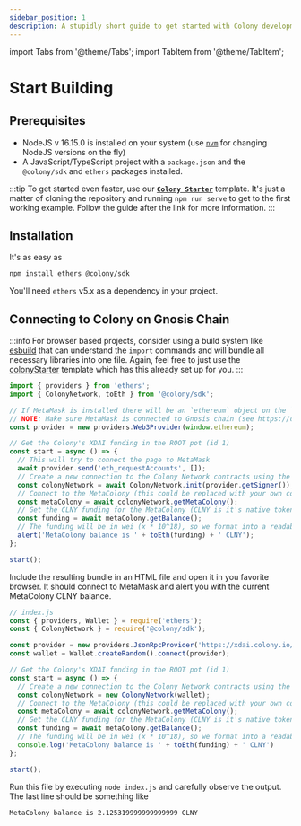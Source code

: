 ```yaml
---
sidebar_position: 1
description: A stupidly short guide to get started with Colony development
---
```


import Tabs from '@theme/Tabs';
import TabItem from '@theme/TabItem';

# Start Building

## Prerequisites

* NodeJS v 16.15.0 is installed on your system (use [`nvm`](https://github.com/nvm-sh/nvm) for changing NodeJS versions on the fly)
* A JavaScript/TypeScript project with a `package.json` and the `@colony/sdk` and `ethers` packages installed.

:::tip
To get started even faster, use our [**`Colony Starter`**](https://github.com/JoinColony/colonyStarter) template. It's just a matter of cloning the repository and running `npm run serve` to get to the first working example. Follow the guide after the link for more information.
:::

## Installation

It's as easy as

```bash
npm install ethers @colony/sdk
```

You'll need `ethers` v5.x as a dependency in your project.

## Connecting to Colony on Gnosis Chain

<Tabs>
<TabItem value="browser" label="In the browser (using MetaMask)" default>

:::info
For browser based projects, consider using a build system like [esbuild](https://esbuild.github.io/) that can understand the `import` commands and will bundle all necessary libraries into one file. Again, feel free to just use the [colonyStarter](https://github.com/JoinColony/colonyStarter) template which has this already set up for you.
:::

```javascript
import { providers } from 'ethers';
import { ColonyNetwork, toEth } from '@colony/sdk';

// If MetaMask is installed there will be an `ethereum` object on the `window`
// NOTE: Make sure MetaMask is connected to Gnosis chain (see https://docs.gnosischain.com/tools/wallets/metamask)
const provider = new providers.Web3Provider(window.ethereum);

// Get the Colony's XDAI funding in the ROOT pot (id 1)
const start = async () => {
  // This will try to connect the page to MetaMask
  await provider.send('eth_requestAccounts', []);
  // Create a new connection to the Colony Network contracts using the MetaMask "wallet"
  const colonyNetwork = await ColonyNetwork.init(provider.getSigner());
  // Connect to the MetaColony (this could be replaced with your own colony using `colonyNetwork.getColony(COLONY_ADDRESS)`)
  const metaColony = await colonyNetwork.getMetaColony();
  // Get the CLNY funding for the MetaColony (CLNY is it's native token)
  const funding = await metaColony.getBalance();
  // The funding will be in wei (x * 10^18), so we format into a readable string using the `toEth` function
  alert('MetaColony balance is ' + toEth(funding) + ' CLNY');
};

start();
```

Include the resulting bundle in an HTML file and open it in you favorite browser. It should connect to MetaMask and alert you with the current MetaColony CLNY balance.

</TabItem>
<TabItem value="nodejs" label="In NodeJS">

```javascript
// index.js
const { providers, Wallet } = require('ethers');
const { ColonyNetwork } = require('@colony/sdk');

const provider = new providers.JsonRpcProvider('https://xdai.colony.io/rpc2/');
const wallet = Wallet.createRandom().connect(provider);

// Get the Colony's XDAI funding in the ROOT pot (id 1)
const start = async () => {
  // Create a new connection to the Colony Network contracts using the MetaMask "wallet"
  const colonyNetwork = new ColonyNetwork(wallet);
  // Connect to the MetaColony (this could be replaced with your own colony using `colonyNetwork.getColony(COLONY_ADDRESS)`)
  const metaColony = await colonyNetwork.getMetaColony();
  // Get the CLNY funding for the MetaColony (CLNY is it's native token)
  const funding = await metaColony.getBalance();
  // The funding will be in wei (x * 10^18), so we format into a readable string using the `toEth` function
  console.log('MetaColony balance is ' + toEth(funding) + ' CLNY')
};

start();
```

Run this file by executing `node index.js` and carefully observe the output. The last line should be something like

```
MetaColony balance is 2.125319999999999999 CLNY
```

</TabItem>
</Tabs>
